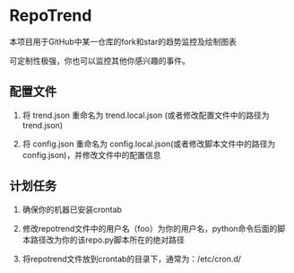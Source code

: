 # RepoTrend
本项目用于GitHub中某一仓库的fork和star的趋势监控及绘制图表 
 
可定制性极强，你也可以监控其他你感兴趣的事件。
## 配置文件
1. 将 trend.json 重命名为 trend.local.json (或者修改配置文件中的路径为trend.json)

2. 将 config.json 重命名为 config.local.json(或者修改脚本文件中的路径为config.json)，并修改文件中的配置信息 
## 计划任务
1. 确保你的机器已安装crontab

2. 修改repotrend文件中的用户名（foo）为你的用户名，python命令后面的脚本路径改为你的该repo.py脚本所在的绝对路径

3. 将repotrend文件放到crontab的目录下，通常为：/etc/cron.d/

